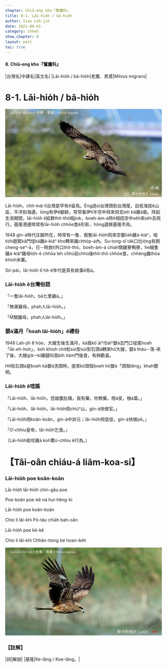 ```yaml
---
chapter: Chiū-eng kho『鷲鷹科』
title: 8-1. Lāi-hio̍h / bā-hio̍h
author: Siau Lah-jih
date: 2021-08-01
category: chheh
show_chapter: 8
layout: post
toc: true
---
```


#### 8. Chiū-eng kho『鷲鷹科』

|台灣名|中譯名|英文名|
|Lāi-hio̍h / bā-hio̍h|老鷹、黑鳶|Milvus migrans|


# 8-1. Lāi-hio̍h / bā-hio̍h

![](../too5/08/08-1-1.Lāi-hio̍h.jpg)

Lāi-hio̍h，chit-mái tī台灣是罕有ê留鳥。Éng過ùi台灣頭到台灣尾，自低海拔ê山區、平洋到海邊，lóng有伊ê腳跡，常常看伊tī半空中飛來飛去leh bā雞á栽。除起生湠期間，lāi-hio̍h ē絞群thit-thô相jiok，boeh-àm-á時ē相招空中se̍h來se̍h去飛行。基隆港邊時常有lāi-hio̍h chhōe食ê形影，hông選做基隆市鳥。

1948 gín-á時代庄腳所在，時常有一隻、兩隻lāi-hio̍h飛來空襲lia̍h雞á-kiáⁿ，咱tio̍h趕緊kā門埕kā雞á-kiáⁿ kho͘轉來雞chho̍p-á內。Su-tong-sî ta̍k口灶lóng有飼cheng-seⁿ-á，日--時放tī外口thit-thô，boeh-àm-á chiah關雞寮鴨寮，he細隻雞á-kiáⁿ雞母to̍h-ē chhōa leh chhù前chhù後thit-thô chhōe食，chhéng蟲thōa khioh米粟。

Só͘-pái，lāi-hio̍h tī hit-ê年代是真有故事ê鳥á。



### Lāi-hio̍h ê台灣俗語

「一隻lāi-hio̍h，bā七里雞á。」

「無罩雞母，phah人lāi-hio̍h。」

「M̄關雞母，phah人lāi-hio̍h。」	



### 嬰á滿月「hoah lāi-hio̍h」ê禮俗

1948 Lah-jih 8 hòe，大嫂生後生滿月，kā我kō͘ āiⁿ巾āiⁿ嬰á去門口埕尾hoah「lāi-eh-hoh」，koh khioh chit粒súi型súi型石頭á轉來hō͘大嫂，嬰á tháu--落-來了後，大嫂giâ一ki雞腿叫我bih tiàm門後食，有夠歡喜。

Hit粒石頭á是boeh kā嬰á洗頭時，提來kō頭殼boeh hō͘嬰á「頭殼tēng」khah聰明。



### Lāi-hio̍h ê唸謠

「Lāi-hio̍h、lāi-hio̍h，恁娘腹肚痛，我有藥，你無藥，柑á皮，柚á葉。」

「Lāi-hio̍h、lāi-hio̍h，lāi-hio̍h飛chiūⁿ山，gín-á快做官。」

「Lāi-hio̍h飛koân-koân，gín-á中狀元；lāi-hio̍h飛低低，gín-á快做pē。」

「O͘-chhiu皇帝，lāi-hio̍h乞食。」

（Lāi-hio̍h偷咬雞á koh驚o͘-chhiu ê行為。）



# 【Tâi-oân chiáu-á liām-koa-si】

### **Lāi-hio̍h poe koân-koân**

Lāi-hio̍h lāi-hio̍h chin-gâu poe

Poe-koân poe-kē ná hui-hêng-ki

Lāi-hio̍h poe koân-koân

Chio lí lâi-khì Pó-táu chia̍h bah-oân

Lāi-hio̍h poe kē-kē

Chio lí lâi-khì Chhân-tiong bé hoan-be̍h



![](../too5/08/08-1-2.Lāi-hio̍h.jpg)



### 【註解】

|詞|解說|
|基隆|Ke-lâng / Koe-lâng。|
